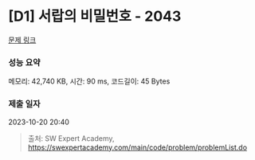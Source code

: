 # [D1] 서랍의 비밀번호 - 2043 

[문제 링크](https://swexpertacademy.com/main/code/problem/problemDetail.do?contestProbId=AV5QJ_8KAx8DFAUq) 

### 성능 요약

메모리: 42,740 KB, 시간: 90 ms, 코드길이: 45 Bytes

### 제출 일자

2023-10-20 20:40



> 출처: SW Expert Academy, https://swexpertacademy.com/main/code/problem/problemList.do